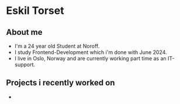 # Eskil Torset

## About me
- I'm a 24 year old Student at Noroff. 
- I study Frontend-Development which i'm done with June 2024.
- I live in Oslo, Norway and are currently working part time as an IT-support.

## Projects i recently worked on
- 



<!--
**eskiltorset/eskiltorset** is a ✨ _special_ ✨ repository because its `README.md` (this file) appears on your GitHub profile.

Here are some ideas to get you started:

- 🔭 I’m currently working on ...
- 🌱 I’m currently learning ...
- 👯 I’m looking to collaborate on ...
- 🤔 I’m looking for help with ...
- 💬 Ask me about ...
- 📫 How to reach me: ...
- 😄 Pronouns: ...
- ⚡ Fun fact: ...
-->
